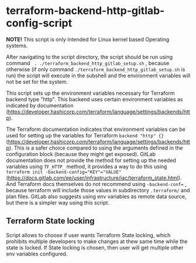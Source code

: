 terraform-backend-http-gitlab-config-script 
======

**NOTE!** This script is only intended for Linux kernel based Operating systems.

After navigating to the script directory, the script should be run using command ` . ./terraform_backend_http_gitlab_setup.sh` , because otherwise (if only command `./terraform_backend_http_gitlab_setup.sh` is run) the script will execute in the subshell and the environment variables will not be set for the system.

This script sets up the environment variables necessary for Terraform backend type "http". This backend uses certain environment variables as indicated by documentation (https://developer.hashicorp.com/terraform/language/settings/backends/http).

The Terraform documentation indicates that environment variables can be used for setting up the variables for Terraform `backend "http" {}` (https://developer.hashicorp.com/terraform/language/settings/backends/http). This is a safer choice compared to using the arguments defined in the configuration block (because they might get exposed).
GitLab documentation does not provide the method for setting up the needed variables using `TF_HTTP_` method, it provides a way to do this using `terraform init -backend-config="KEY"="VALUE"` (https://docs.gitlab.com/ee/user/infrastructure/iac/terraform_state.html). And Terraform docs themselves do not recommend using `-backend-conf=` , because terraform will include those values in subdirectory `.terraform/` and plan files. GitLab also suggests using env variables as remote data source, but there is a simpler way using this script.

## Terraform State locking

Script allows to choose if user wants Terraform State locking, which prohibits multiple developers to make changes at thew same time while the state is locked.
If State locking is chosen, then user will get multiple other env variables configured.